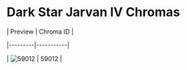 # Dark Star Jarvan IV Chromas


| Preview | Chroma ID |

|---------|-----------|

| ![59012](https://raw.communitydragon.org/latest/plugins/rcp-be-lol-game-data/global/default/v1/champion-chroma-images/59/59012.png) | 59012 |